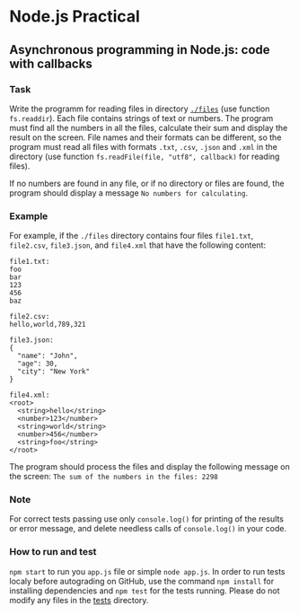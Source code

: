 # Node.js Practical

## Asynchronous programming in Node.js: code with callbacks
### Task
Write the programm for reading files in directory [`./files`](./files/) (use function `fs.readdir`). Each file contains strings of text or numbers.
The program must find all the numbers in all the files, calculate their sum and display the result on the screen. File names and their formats can be different, so the program must read all files with formats `.txt`, `.csv`, `.json` and `.xml` in the directory (use function `fs.readFile(file, "utf8", callback)` for reading files).

If no numbers are found in any file, or if no directory or files are found, the program should display a message `No numbers for calculating`.

### Example
For example, if the `./files` directory contains four files `file1.txt`, `file2.csv`, `file3.json`, and `file4.xml` that have the following content:

```
file1.txt:
foo
bar
123
456
baz

file2.csv:
hello,world,789,321

file3.json:
{
  "name": "John",
  "age": 30,
  "city": "New York"
}

file4.xml:
<root>
  <string>hello</string>
  <number>123</number>
  <string>world</string>
  <number>456</number>
  <string>foo</string>
</root>
```

The program should process the files and display the following message on the screen:
`The sum of the numbers in the files: 2298`

### Note
For correct tests passing use only `console.log()` for printing of the results or error message, and delete needless calls of `console.log()` in your code.
### How to run and test
`npm start` to run you `app.js` file or simple `node app.js`.
In order to run tests localy before autograding on GitHub, use the command `npm install` for installing dependencies and `npm test` for the tests running. Please do not modify any files in the [tests](./tests/) directory.
